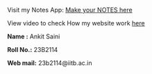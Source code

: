 <p>Visit my Notes App: <a href ="https://ankittkarodiya.github.io/Ls-web-assignment-2/" target="_blank">  Make your NOTES here</a></p>
<p>View video to check How my website work <a href="https://github.com/user-attachments/assets/1bae27b3-7c2e-4d7b-8372-3f013b1eeba5">here</a> </p>
<p><b> Name :</b> Ankit Saini</p>
<p><b>Roll No.:</b> 23B2114</p>
<p><b>Web mail:</b> 23b2114@iitb.ac.in</p>
